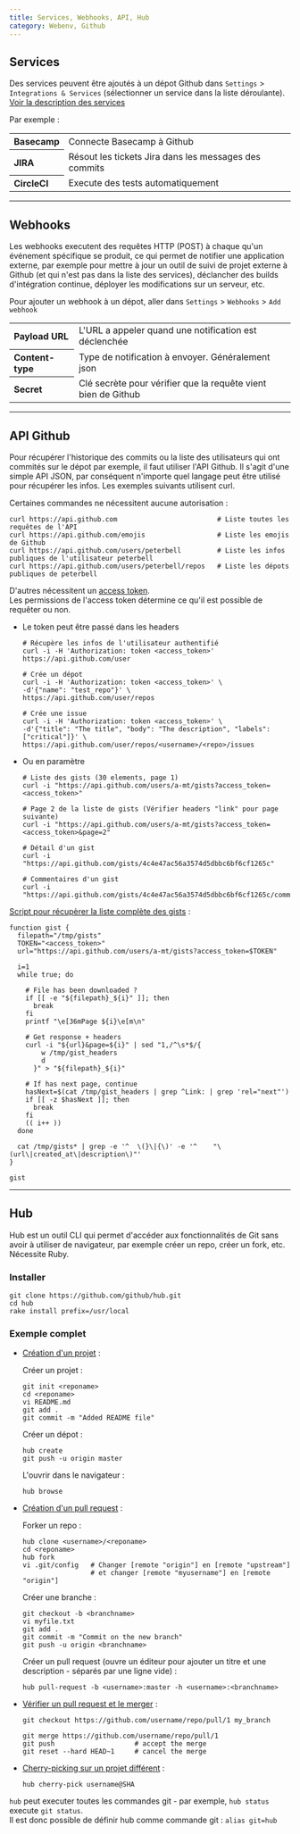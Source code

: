 ```yaml
---
title: Services, Webhooks, API, Hub
category: Webenv, Github
---
```


## Services

Des services peuvent être ajoutés à un dépot Github dans `Settings` > `Integrations & Services` (sélectionner un service dans la liste déroulante).
[Voir la description des services](https://github.com/github/github-services/tree/master/docs)

Par exemple :

<table>
  <tr><th align="left">Basecamp</th><td>Connecte Basecamp à Github</td></tr>
  <tr><th align="left">JIRA</th><td>Résout les tickets Jira dans les messages des commits</td></tr>
  <tr><th align="left">CircleCI</th><td>Execute des tests automatiquement</td></tr>
</table>

---

## Webhooks

Les webhooks executent des requêtes HTTP (POST) à chaque qu'un événement spécifique se produit, ce qui permet de notifier une application externe, par exemple pour mettre à jour un outil de suivi de projet externe à Github (et qui n'est pas dans la liste des services), déclancher des builds d'intégration continue, déployer les modifications sur un serveur, etc.

Pour ajouter un webhook à un dépot, aller dans `Settings` > `Webhooks` > `Add webhook` 

<table>
  <tr><th align="left">Payload URL</th><td>L'URL a appeler quand une notification est déclenchée</td></tr>
  <tr><th align="left">Content-type</th><td>Type de notification à envoyer. Généralement json</td></tr>
  <tr><th align="left">Secret</th><td>Clé secrète pour vérifier que la requête vient bien de Github</td></tr>
</table>

---

## API Github

Pour récupérer l'historique des commits ou la liste des utilisateurs qui ont commités sur le dépot par exemple, il faut utiliser l'API Github. 
Il s'agit d'une simple API JSON, par conséquent n'importe quel langage peut être utilisé pour récupérer les infos. 
Les exemples suivants utilisent curl.

Certaines commandes ne nécessitent aucune autorisation :

``` shell
curl https://api.github.com                         # Liste toutes les requêtes de l'API
curl https://api.github.com/emojis                  # Liste les emojis de Github
curl https://api.github.com/users/peterbell         # Liste les infos publiques de l'utilisateur peterbell
curl https://api.github.com/users/peterbell/repos   # Liste les dépots publiques de peterbell
```

D'autres nécessitent un [access token](#access-token).  
Les permissions de l'access token détermine ce qu'il est possible de requêter ou non.

* Le token peut être passé dans les headers

    ``` shell
    # Récupère les infos de l'utilisateur authentifié
    curl -i -H 'Authorization: token <access_token>' https://api.github.com/user

    # Crée un dépot
    curl -i -H 'Authorization: token <access_token>' \
    -d'{"name": "test_repo"}' \
    https://api.github.com/user/repos

    # Crée une issue
    curl -i -H 'Authorization: token <access_token>' \
    -d'{"title": "The title", "body": "The description", "labels": ["critical"]}' \
    https://api.github.com/user/repos/<username>/<repo>/issues
    ```

* Ou en paramètre

    ``` shell
    # Liste des gists (30 elements, page 1)
    curl -i "https://api.github.com/users/a-mt/gists?access_token=<access_token>"

    # Page 2 de la liste de gists (Vérifier headers "link" pour page suivante)
    curl -i "https://api.github.com/users/a-mt/gists?access_token=<access_token>&page=2"

    # Détail d'un gist
    curl -i "https://api.github.com/gists/4c4e47ac56a3574d5dbbc6bf6cf1265c"

    # Commentaires d'un gist
    curl -i "https://api.github.com/gists/4c4e47ac56a3574d5dbbc6bf6cf1265c/comments"
    ```

<ins>Script pour récupèrer la liste complète des gists</ins> :

``` shell
function gist {
  filepath="/tmp/gists"
  TOKEN="<access_token>"
  url="https://api.github.com/users/a-mt/gists?access_token=$TOKEN"

  i=1
  while true; do

    # File has been downloaded ?
    if [[ -e "${filepath}_${i}" ]]; then
      break
    fi
    printf "\e[36mPage ${i}\e[m\n"

    # Get response + headers
    curl -i "${url}&page=${i}" | sed "1,/^\s*$/{
        w /tmp/gist_headers
        d
      }" > "${filepath}_${i}"

    # If has next page, continue
    hasNext=$(cat /tmp/gist_headers | grep ^Link: | grep 'rel="next"')
    if [[ -z $hasNext ]]; then
      break
    fi
    (( i++ ))
  done

  cat /tmp/gists* | grep -e '^  \(}\|{\)' -e '^    "\(url\|created_at\|description\)"'
}

gist

```

---

## Hub

Hub est un outil CLI qui permet d'accéder aux fonctionnalités de Git sans avoir à utiliser de navigateur, par exemple créer un repo, créer un fork, etc. 
Nécessite Ruby.

### Installer

``` shell
git clone https://github.com/github/hub.git
cd hub
rake install prefix=/usr/local
```

### Exemple complet

* <ins>Création d'un projet</ins> :

    Créer un projet :

    ``` shell
    git init <reponame>
    cd <reponame>
    vi README.md
    git add .
    git commit -m "Added README file"
    ```

    Créer un dépot :

    ``` shell
    hub create
    git push -u origin master
    ```

    L'ouvrir dans le navigateur :

    ``` shell
    hub browse
    ```

* <ins>Création d'un pull request</ins> :

    Forker un repo :

    ``` shell
    hub clone <username>/<reponame>
    cd <reponame>
    hub fork
    vi .git/config   # Changer [remote "origin"] en [remote "upstream"]
                     # et changer [remote "myusername"] en [remote "origin"]
    ```

    Créer une branche :

    ``` shell
    git checkout -b <branchname>
    vi myfile.txt
    git add .
    git commit -m "Commit on the new branch"
    git push -u origin <branchname>
    ```

    Créer un pull request (ouvre un éditeur pour ajouter un titre et une description - séparés par une ligne vide) :

    ```
    hub pull-request -b <username>:master -h <username>:<branchname>
    ```

* <ins>Vérifier un pull request et le merger</ins> :

    ``` shell
    git checkout https://github.com/username/repo/pull/1 my_branch

    git merge https://github.com/username/repo/pull/1
    git push                    # accept the merge
    git reset --hard HEAD~1     # cancel the merge
    ```

* <ins>Cherry-picking sur un projet différent</ins> :

    ``` shell
    hub cherry-pick username@SHA
    ```

`hub` peut executer toutes les commandes git - par exemple, `hub status` execute `git status`.  
Il est donc possible de définir hub comme commande git : `alias git=hub`